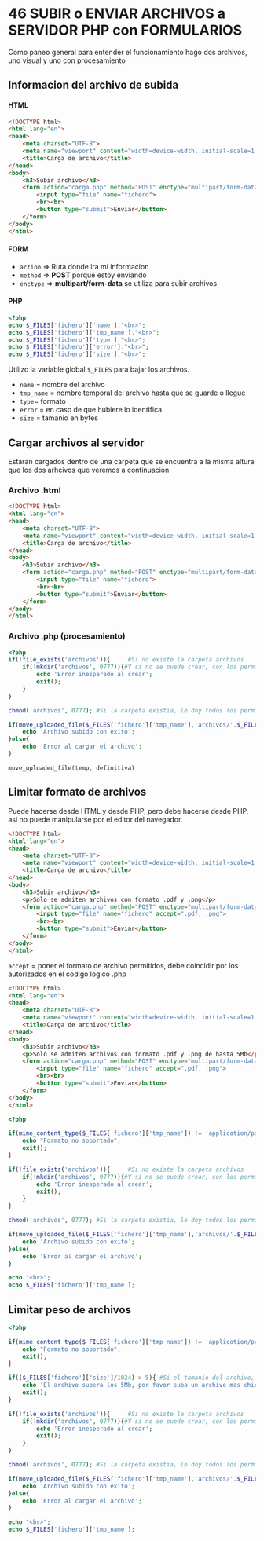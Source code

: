 # 46 SUBIR o ENVIAR ARCHIVOS a SERVIDOR PHP con FORMULARIOS
Como paneo general para entender el funcionamiento hago dos archivos, uno visual y uno con procesamiento

## Informacion del archivo de subida

#### HTML
```html
<!DOCTYPE html>
<html lang="en">
<head>
    <meta charset="UTF-8">
    <meta name="viewport" content="width=device-width, initial-scale=1.0">
    <title>Carga de archivo</title>
</head>
<body>
    <h3>Subir archivo</h3>
    <form action="carga.php" method="POST" enctype="multipart/form-data">
        <input type="file" name="fichero">
        <br><br>
        <button type="submit">Enviar</button>
    </form>
</body>
</html>
```

#### FORM
- `action` => Ruta donde ira mi informacion
- `method` => **POST** porque estoy enviando
- `enctype` => **multipart/form-data** se utiliza para subir archivos

#### PHP
```php
<?php
echo $_FILES['fichero']['name']."<br>";
echo $_FILES['fichero']['tmp_name']."<br>";
echo $_FILES['fichero']['type']."<br>";
echo $_FILES['fichero']['error']."<br>";
echo $_FILES['fichero']['size']."<br>";
```
Utilizo la variable global `$_FILES` para bajar los archivos.
- `name` = nombre del archivo
- `tmp_name` = nombre temporal del archivo hasta que se guarde o llegue
- `type`= formato 
- `error` = en caso de que hubiere lo identifica
- `size` = tamanio en bytes

## Cargar archivos al servidor
Estaran cargados dentro de una carpeta que se encuentra a la misma altura que los dos arhcivos que veremos a continuacion

### Archivo .html 
```html
<!DOCTYPE html>
<html lang="en">
<head>
    <meta charset="UTF-8">
    <meta name="viewport" content="width=device-width, initial-scale=1.0">
    <title>Carga de archivo</title>
</head>
<body>
    <h3>Subir archivo</h3>
    <form action="carga.php" method="POST" enctype="multipart/form-data">
        <input type="file" name="fichero">
        <br><br>
        <button type="submit">Enviar</button>
    </form>
</body>
</html>
```

### Archivo .php (procesamiento)

```php
<?php
if(!file_exists('archivos')){     #Si no existe la carpeta archivos
    if(!mkdir('archivos', 0777)){#Y si no se puede crear, con los permisos 0777(todos)
        echo 'Error inesperado al crear';
        exit();
    }   
}

chmod('archivos', 0777); #Si la carpeta existia, le doy todos los permisos

if(move_uploaded_file($_FILES['fichero']['tmp_name'],'archivos/'.$_FILES['fichero']['name'])){ #si pude mover el archivo de temporal a la carpeta definitiva
    echo 'Archivo subido con exito';
}else{
    echo 'Error al cargar el archivo';
} 

```
`move_uploaded_file(temp, definitiva)`

## Limitar formato de archivos
Puede hacerse desde HTML y desde PHP, pero debe hacerse desde PHP, asi no puede manipularse por el editor del navegador.

```html
<!DOCTYPE html>
<html lang="en">
<head>
    <meta charset="UTF-8">
    <meta name="viewport" content="width=device-width, initial-scale=1.0">
    <title>Carga de archivo</title>
</head>
<body>
    <h3>Subir archivo</h3>
    <p>Solo se admiten archivos con formato .pdf y .png</p>
    <form action="carga.php" method="POST" enctype="multipart/form-data">
        <input type="file" name="fichero" accept=".pdf, .png">
        <br><br>
        <button type="submit">Enviar</button>
    </form>
</body>
</html>
```
`accept` = poner el formato de archivo permitidos, debe coincidir por los autorizados en el codigo logico .php

```html
<!DOCTYPE html>
<html lang="en">
<head>
    <meta charset="UTF-8">
    <meta name="viewport" content="width=device-width, initial-scale=1.0">
    <title>Carga de archivo</title>
</head>
<body>
    <h3>Subir archivo</h3>
    <p>Solo se admiten archivos con formato .pdf y .png de hasta 5Mb</p>
    <form action="carga.php" method="POST" enctype="multipart/form-data">
        <input type="file" name="fichero" accept=".pdf, .png">
        <br><br>
        <button type="submit">Enviar</button>
    </form>
</body>
</html>
```

```php
<?php

if(mime_content_type($_FILES['fichero']['tmp_name']) != 'application/pdf' && mime_content_type($_FILES['fichero']['tmp_name']) != 'image/png'){ #Si nombre y ruta temporal (tmp_name) es distinto a al MIME application/pdf y si nombre y ruta temporal (tmp_name) es distinto a al MIME image/png, mensaje y salgo
    echo "Formato no soportado";    
    exit();
}

if(!file_exists('archivos')){     #Si no existe la carpeta archivos
    if(!mkdir('archivos', 0777)){#Y si no se puede crear, con los permisos 0777(todos)
        echo 'Error inesperado al crear';
        exit();
    }   
}

chmod('archivos', 0777); #Si la carpeta existia, le doy todos los permisos

if(move_uploaded_file($_FILES['fichero']['tmp_name'],'archivos/'.$_FILES['fichero']['name'])){ #Si se pudo mover el archivo de su ruta temporal a su ruta definitiva, dentro de la carpeta archivs/, msj en pantalla
    echo 'Archivo subido con exito';
}else{
    echo 'Error al cargar el archivo';
} 

echo "<br>";    
echo $_FILES['fichero']['tmp_name'];
```

## Limitar peso de archivos

```php
<?php

if(mime_content_type($_FILES['fichero']['tmp_name']) != 'application/pdf' && mime_content_type($_FILES['fichero']['tmp_name']) != 'image/png'){
    echo "Formato no soportado";    
    exit();
}

if(($_FILES['fichero']['size']/1024) > 5){ #Si el tamanio del archivo, dividido por 1024, para que sea en Mb, es mayor a 5, no puede subirlo
    echo 'El archivo supera los 5Mb, por favor suba un archivo mas chico';
    exit();
}

if(!file_exists('archivos')){     #Si no existe la carpeta archivos
    if(!mkdir('archivos', 0777)){#Y si no se puede crear, con los permisos 0777(todos)
        echo 'Error inesperado al crear';
        exit();
    }   
}

chmod('archivos', 0777); #Si la carpeta existia, le doy todos los permisos

if(move_uploaded_file($_FILES['fichero']['tmp_name'],'archivos/'.$_FILES['fichero']['name'])){
    echo 'Archivo subido con exito';
}else{
    echo 'Error al cargar el archivo';
} 

echo "<br>";    
echo $_FILES['fichero']['tmp_name'];
```
